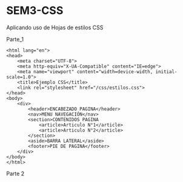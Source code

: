 # SEM3-CSS
Aplicando uso de Hojas de estilos CSS

Parte_1
<!DOCTYPE html>
    <html lang="en">
    <head>
        <meta charset="UTF-8">
        <meta http-equiv="X-UA-Compatible" content="IE=edge">
        <meta name="viewport" content="width=device-width, initial-scale=1.0">
        <title>Ejemplo CSS</title>
        <link rel="stylesheet" href="/css/estilos.css">
    </head>
    <body>
        <div>
            <header>ENCABEZADO PAGINA</header>
            <nav>MENU NAVEGACIÓN</nav>
            <section>CONTENIDOS PAGINA
                <article>Articulo N°1</article>
                <article>Articulo N°2</article>
            </section>
            <aside>BARRA LATERAL</aside>
            <footer>PIE DE PAGINA</footer>
        </div>
    </body>
    </html>


Parte 2
